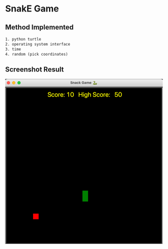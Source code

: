 # SnakE Game

## Method Implemented 
	1. python turtle 
	2. operating system interface 
	3. time 
	4. random (pick coordinates)

## Screenshot Result
![image](Result.png)
